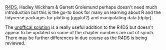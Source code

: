 [R4DS](https://r4ds.had.co.nz/), Hadley Wickham & Garrett Grolemund perhaps doesn't need much introduction but this is the go-to book for many on learning about R and the tidyverse packages for plotting (ggplot2) and manipulating data (dplyr).

The [unoffical solution](https://jrnold.github.io/r4ds-exercise-solutions/) is a really useful addition to the R4DS but doesn't appear to be updated so some of the chapter numbers are out of synch. There may be further differences in due course as the R4DS is being reviewed.